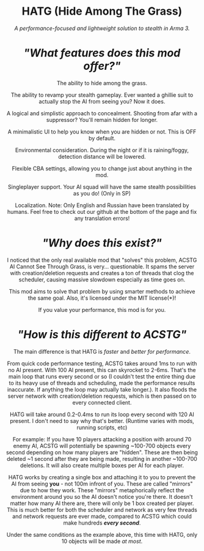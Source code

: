 <div align="center">
  <h1>HATG (Hide Among The Grass)</h1>
  <p>
    <i>A performance-focused and lightweight solution to stealth in Arma 3.</i>
  </p>

  # ***"What features does this mod offer?"***

  The ability to hide among the grass.

  The ability to revamp your stealth gameplay. Ever wanted a ghillie suit to actually stop the AI from seeing you? Now it does.

  A logical and simplistic approach to concealment. Shooting from afar with a suppressor? You'll remain hidden for longer.

  A minimalistic UI to help you know when you are hidden or not. This is OFF by default.

  Environmental consideration. During the night or if it is raining/foggy, detection distance will be lowered.

  Flexible CBA settings, allowing you to change just about anything in the mod.

  Singleplayer support. Your AI squad will have the same stealth possibilities as you do! (Only in SP)

  Localization. Note: Only English and Russian have been translated by humans. Feel free to check out our github at the bottom of the page and fix any translation errors!

  # ***"Why does this exist?"***

  I noticed that the only real available mod that "solves" this problem, ACSTG AI Cannot See Through Grass, is very... questionable. It spams the server with creation/deletion requests and creates a ton of threads that clog the scheduler, causing massive slowdown especially as time goes on.

  This mod aims to solve that problem by using smarter methods to achieve the same goal. Also, it's licensed under the MIT license(*)!

  If you value your performance, this mod is for you.

  # ***"How is this different to ACSTG"***

  The main difference is that HATG is *faster* and *better for performance*.

  From quick code performance testing, ACSTG takes around 1ms to run with no AI present. With 100 AI present, this can skyrocket to 2-6ms. That's the main loop that runs every second or so (I couldn't test the entire thing due to its heavy use of threads and scheduling, made the performance results inaccurate. If anything the loop may actually take longer.). It also floods the server network with creation/deletion requests, which is then passed on to every connected client.

  HATG will take around 0.2-0.4ms to run its loop every second with 120 AI present. I don't need to say why that's better. (Runtime varies with mods, running scripts, etc)

  For example:
  If you have 10 players attacking a position with around 70 enemy AI, ACSTG will potentially be spawning ~100-700 objects every second depending on how many players are "hidden". These are then being deleted ~1 second after they are being made, resulting in another ~100-700 deletions. It will also create multiple boxes per AI for each player.

  HATG works by creating a single box and attaching it to you to prevent the AI from seeing **you** - not 100m infront of you. These are called "mirrors" due to how they work. These "mirrors" metaphorically reflect the environment around you so the AI doesn't notice you're there. It doesn't matter how many AI there are, there will only be 1 box created per player. This is much better for both the scheduler and network as very few threads and network requests are ever made, compared to ACSTG which could make hundreds ***every second***.
  
  Under the same conditions as the example above, this time with HATG, only 10 objects will be made *at most*.
</div>
